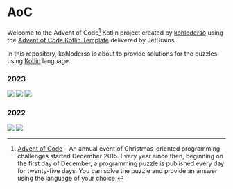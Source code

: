 # AoC

Welcome to the Advent of Code[^aoc] Kotlin project created by [kohloderso][github] using the [Advent of Code Kotlin Template][template] delivered by JetBrains.

In this repository, kohloderso is about to provide solutions for the puzzles using [Kotlin][kotlin] language.

### 2023
![](https://img.shields.io/badge/stars%20⭐-34-yellow)
![](https://img.shields.io/badge/day%20📅-22-lightblue)
![](https://img.shields.io/badge/completed-17-darkblue)

### 2022
![](https://img.shields.io/badge/⭐%20stars%20⭐-34-yellow)
![](https://img.shields.io/badge/days%20completed-17-darkblue)


[^aoc]:
    [Advent of Code][aoc] – An annual event of Christmas-oriented programming challenges started December 2015.
    Every year since then, beginning on the first day of December, a programming puzzle is published every day for twenty-five days.
    You can solve the puzzle and provide an answer using the language of your choice.

[aoc]: https://adventofcode.com
[docs]: https://kotlinlang.org/docs/home.html
[github]: https://github.com/kohloderso
[issues]: https://github.com/kotlin-hands-on/advent-of-code-kotlin-template/issues
[kotlin]: https://kotlinlang.org
[slack]: https://surveys.jetbrains.com/s3/kotlin-slack-sign-up
[template]: https://github.com/kotlin-hands-on/advent-of-code-kotlin-template
